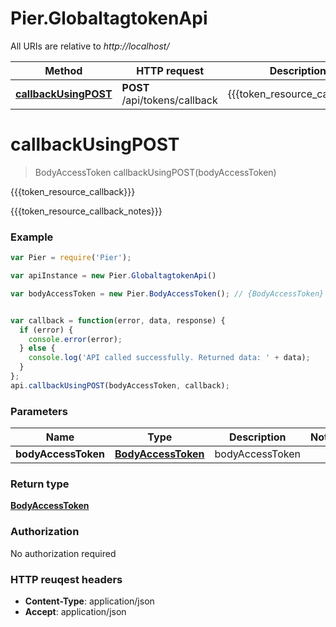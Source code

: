 # Pier.GlobaltagtokenApi

All URIs are relative to *http://localhost/*

Method | HTTP request | Description
------------- | ------------- | -------------
[**callbackUsingPOST**](GlobaltagtokenApi.md#callbackUsingPOST) | **POST** /api/tokens/callback | {{{token_resource_callback}}}


<a name="callbackUsingPOST"></a>
# **callbackUsingPOST**
> BodyAccessToken callbackUsingPOST(bodyAccessToken)

{{{token_resource_callback}}}

{{{token_resource_callback_notes}}}

### Example
```javascript
var Pier = require('Pier');

var apiInstance = new Pier.GlobaltagtokenApi()

var bodyAccessToken = new Pier.BodyAccessToken(); // {BodyAccessToken} bodyAccessToken


var callback = function(error, data, response) {
  if (error) {
    console.error(error);
  } else {
    console.log('API called successfully. Returned data: ' + data);
  }
};
api.callbackUsingPOST(bodyAccessToken, callback);
```

### Parameters

Name | Type | Description  | Notes
------------- | ------------- | ------------- | -------------
 **bodyAccessToken** | [**BodyAccessToken**](BodyAccessToken.md)| bodyAccessToken | 

### Return type

[**BodyAccessToken**](BodyAccessToken.md)

### Authorization

No authorization required

### HTTP reuqest headers

 - **Content-Type**: application/json
 - **Accept**: application/json

